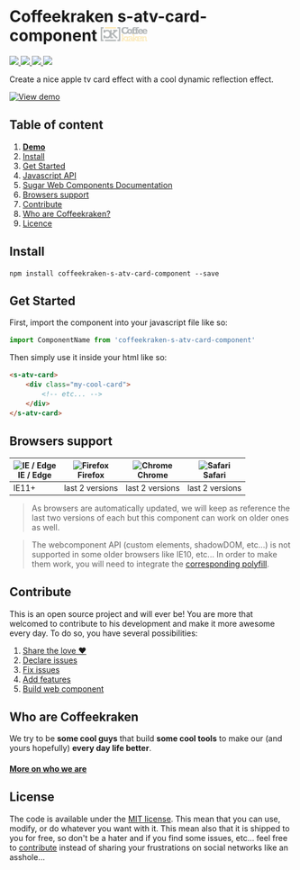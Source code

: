 # Coffeekraken s-atv-card-component <img src=".resources/coffeekraken-logo.jpg" height="25px" />

<p>
	<!-- <a href="https://travis-ci.org/coffeekraken/s-atv-card-component">
		<img src="https://img.shields.io/travis/coffeekraken/s-atv-card-component.svg?style=flat-square" />
	</a> -->
	<a href="https://www.npmjs.com/package/coffeekraken-s-atv-card-component">
		<img src="https://img.shields.io/npm/v/coffeekraken-s-atv-card-component.svg?style=flat-square" />
	</a>
	<a href="https://github.com/coffeekraken/s-atv-card-component/blob/master/LICENSE.txt">
		<img src="https://img.shields.io/npm/l/coffeekraken-s-atv-card-component.svg?style=flat-square" />
	</a>
	<!-- <a href="https://github.com/coffeekraken/s-atv-card-component">
		<img src="https://img.shields.io/npm/dt/coffeekraken-s-atv-card-component.svg?style=flat-square" />
	</a>
	<a href="https://github.com/coffeekraken/s-atv-card-component">
		<img src="https://img.shields.io/github/forks/coffeekraken/s-atv-card-component.svg?style=social&label=Fork&style=flat-square" />
	</a>
	<a href="https://github.com/coffeekraken/s-atv-card-component">
		<img src="https://img.shields.io/github/stars/coffeekraken/s-atv-card-component.svg?style=social&label=Star&style=flat-square" />
	</a> -->
	<a href="https://twitter.com/coffeekrakenio">
		<img src="https://img.shields.io/twitter/url/http/coffeekrakenio.svg?style=social&style=flat-square" />
	</a>
	<a href="http://coffeekraken.io">
		<img src="https://img.shields.io/twitter/url/http/shields.io.svg?style=flat-square&label=coffeekraken.io&colorB=f2bc2b&style=flat-square" />
	</a>
</p>

Create a nice apple tv card effect with a cool dynamic reflection effect.

[![View demo](http://components.coffeekraken.io/assets/img/view-demo.png)](http://components.coffeekraken.io/app/s-atv-card-component)

## Table of content

1. **[Demo](http://components.coffeekraken.io/app/s-atv-card-component)**
2. [Install](#readme-install)
3. [Get Started](#readme-get-started)
4. [Javascript API](doc/js)
5. [Sugar Web Components Documentation](https://github.com/Coffeekraken/sugar/blob/master/doc/js/webcomponents.md)
6. [Browsers support](#readme-browsers-support)
7. [Contribute](#readme-contribute)
8. [Who are Coffeekraken?](#readme-who-are-coffeekraken)
9. [Licence](#readme-license)

<a name="readme-install"></a>
## Install

```
npm install coffeekraken-s-atv-card-component --save
```

<a name="readme-get-started"></a>
## Get Started

First, import the component into your javascript file like so:

```js
import ComponentName from 'coffeekraken-s-atv-card-component'
```

Then simply use it inside your html like so:

```html
<s-atv-card>
	<div class="my-cool-card">
		<!-- etc... -->
	</div>
</s-atv-card>
```

<a id="readme-browsers-support"></a>
## Browsers support

| <img src="https://raw.githubusercontent.com/godban/browsers-support-badges/master/src/images/edge.png" alt="IE / Edge" width="16px" height="16px" /></br>IE / Edge | <img src="https://raw.githubusercontent.com/godban/browsers-support-badges/master/src/images/firefox.png" alt="Firefox" width="16px" height="16px" /></br>Firefox | <img src="https://raw.githubusercontent.com/godban/browsers-support-badges/master/src/images/chrome.png" alt="Chrome" width="16px" height="16px" /></br>Chrome | <img src="https://raw.githubusercontent.com/godban/browsers-support-badges/master/src/images/safari.png" alt="Safari" width="16px" height="16px" /></br>Safari |
| --------- | --------- | --------- | --------- |
| IE11+ | last 2 versions| last 2 versions| last 2 versions

> As browsers are automatically updated, we will keep as reference the last two versions of each but this component can work on older ones as well.

> The webcomponent API (custom elements, shadowDOM, etc...) is not supported in some older browsers like IE10, etc... In order to make them work, you will need to integrate the [corresponding polyfill](https://www.webcomponents.org/polyfills).

<a id="readme-contribute"></a>
## Contribute

This is an open source project and will ever be! You are more that welcomed to contribute to his development and make it more awesome every day.
To do so, you have several possibilities:

1. [Share the love ❤️](https://github.com/Coffeekraken/coffeekraken/blob/master/contribute.md#contribute-share-the-love)
2. [Declare issues](https://github.com/Coffeekraken/coffeekraken/blob/master/contribute.md#contribute-declare-issues)
3. [Fix issues](https://github.com/Coffeekraken/coffeekraken/blob/master/contribute.md#contribute-fix-issues)
4. [Add features](https://github.com/Coffeekraken/coffeekraken/blob/master/contribute.md#contribute-add-features)
5. [Build web component](https://github.com/Coffeekraken/coffeekraken/blob/master/contribute.md#contribute-build-web-component)

<a id="readme-who-are-coffeekraken"></a>
## Who are Coffeekraken

We try to be **some cool guys** that build **some cool tools** to make our (and yours hopefully) **every day life better**.  

#### [More on who we are](https://github.com/Coffeekraken/coffeekraken/blob/master/who-are-we.md)

<a id="readme-license"></a>
## License

The code is available under the [MIT license](LICENSE.txt). This mean that you can use, modify, or do whatever you want with it. This mean also that it is shipped to you for free, so don't be a hater and if you find some issues, etc... feel free to [contribute](https://github.com/Coffeekraken/coffeekraken/blob/master/contribute.md) instead of sharing your frustrations on social networks like an asshole...
